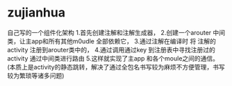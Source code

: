 # zujianhua
自己写的一个组件化架构
1.首先创建注解和注解生成器，
2.创建一个arouter 中间类，让主app和所有其他m0udle 全部依赖它，
3.通过注解在编译时 将 注解的activity 注册到arouter类中的，
4.通过调用通过key 到注册表中寻找注册过的activity 通过中间类进行路由
5.这样就实现了主app 和各个moule之间的通信。(本质上是activity的静态跳转，解决了通过全包名书写较为麻烦不方便管理，书写较为繁琐等诸多问题)
